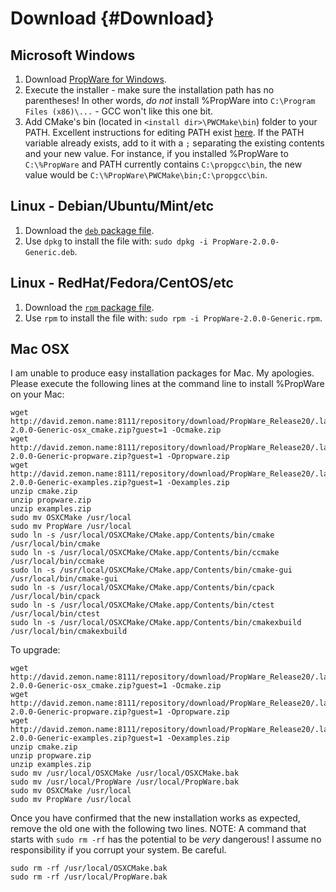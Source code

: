 Download {#Download}
========

Microsoft Windows
-----------------
1. Download [PropWare for Windows][2].
2. Execute the installer - make sure the installation path has no parentheses! In other words, _do not_ install 
   %PropWare into `C:\Program Files (x86)\...` - GCC won't like this one bit.
3. Add CMake's bin (located in `<install dir>\PWCMake\bin`) folder to your PATH. Excellent instructions for editing 
   PATH exist [here][3]. If the PATH variable already exists, add to it with a `;` separating the existing contents 
   and your new value. For instance, if you installed %PropWare to `C:\%PropWare` and PATH currently contains 
   `C:\propgcc\bin`, the new value would be `C:\%PropWare\PWCMake\bin;C:\propgcc\bin`.

Linux - Debian/Ubuntu/Mint/etc
------------------------------
1. Download the [`deb` package file][4].
2. Use `dpkg` to install the file with: `sudo dpkg -i PropWare-2.0.0-Generic.deb`.

Linux - RedHat/Fedora/CentOS/etc
--------------------------------
1. Download the [`rpm` package file][5].
2. Use `rpm` to install the file with: `sudo rpm -i PropWare-2.0.0-Generic.rpm`.

Mac OSX
-------
I am unable to produce easy installation packages for Mac. My apologies. Please execute the following lines at the 
command line to install %PropWare on your Mac:

~~~~~~~~~~~~~~~~~~~~~~~~~~~~~~~~~~~~~~~~~~~~~~~~~~~~~~~~~~~~~~~~~~~~{.sh}
wget http://david.zemon.name:8111/repository/download/PropWare_Release20/.lastSuccessful/PropWare-2.0.0-Generic-osx_cmake.zip?guest=1 -Ocmake.zip
wget http://david.zemon.name:8111/repository/download/PropWare_Release20/.lastSuccessful/PropWare-2.0.0-Generic-propware.zip?guest=1 -Opropware.zip
wget http://david.zemon.name:8111/repository/download/PropWare_Release20/.lastSuccessful/PropWare-2.0.0-Generic-examples.zip?guest=1 -Oexamples.zip
unzip cmake.zip
unzip propware.zip
unzip examples.zip
sudo mv OSXCMake /usr/local
sudo mv PropWare /usr/local
sudo ln -s /usr/local/OSXCMake/CMake.app/Contents/bin/cmake /usr/local/bin/cmake
sudo ln -s /usr/local/OSXCMake/CMake.app/Contents/bin/ccmake /usr/local/bin/ccmake
sudo ln -s /usr/local/OSXCMake/CMake.app/Contents/bin/cmake-gui /usr/local/bin/cmake-gui
sudo ln -s /usr/local/OSXCMake/CMake.app/Contents/bin/cpack /usr/local/bin/cpack
sudo ln -s /usr/local/OSXCMake/CMake.app/Contents/bin/ctest /usr/local/bin/ctest
sudo ln -s /usr/local/OSXCMake/CMake.app/Contents/bin/cmakexbuild /usr/local/bin/cmakexbuild
~~~~~~~~~~~~~~~~~~~~~~~~~~~~~~~~~~~~~~~~~~~~~~~~~~~~~~~~~~~~~~~~~~~~

To upgrade:
~~~~~~~~~~~~~~~~~~~~~~~~~~~~~~~~~~~~~~~~~~~~~~~~~~~~~~~~~~~~~~~~~~~~{.sh}
wget http://david.zemon.name:8111/repository/download/PropWare_Release20/.lastSuccessful/PropWare-2.0.0-Generic-osx_cmake.zip?guest=1 -Ocmake.zip
wget http://david.zemon.name:8111/repository/download/PropWare_Release20/.lastSuccessful/PropWare-2.0.0-Generic-propware.zip?guest=1 -Opropware.zip
wget http://david.zemon.name:8111/repository/download/PropWare_Release20/.lastSuccessful/PropWare-2.0.0-Generic-examples.zip?guest=1 -Oexamples.zip
unzip cmake.zip
unzip propware.zip
unzip examples.zip
sudo mv /usr/local/OSXCMake /usr/local/OSXCMake.bak
sudo mv /usr/local/PropWare /usr/local/PropWare.bak
sudo mv OSXCMake /usr/local
sudo mv PropWare /usr/local
~~~~~~~~~~~~~~~~~~~~~~~~~~~~~~~~~~~~~~~~~~~~~~~~~~~~~~~~~~~~~~~~~~~~

Once you have confirmed that the new installation works as expected, remove the old one with the following two lines.
NOTE: A command that starts with `sudo rm -rf` has the potential to be _very_ dangerous! I assume no responsibility 
if you corrupt your system. Be careful.
~~~~~~~~~~~~~~~~~~~~~~~~~~~~~~~~~~~~~~~~~~~~~~~~~~~~~~~~~~~~~~~~~~~~{.sh}
sudo rm -rf /usr/local/OSXCMake.bak
sudo rm -rf /usr/local/PropWare.bak
~~~~~~~~~~~~~~~~~~~~~~~~~~~~~~~~~~~~~~~~~~~~~~~~~~~~~~~~~~~~~~~~~~~~

[2]: http://david.zemon.name:8111/repository/download/PropWare_Release20/.lastSuccessful/PropWare-2.0.0-Generic.exe?guest=1
[3]: http://www.computerhope.com/issues/ch000549.htm
[4]: http://david.zemon.name:8111/repository/download/PropWare_Release20/.lastSuccessful/PropWare-2.0.0-Generic.deb?guest=1
[5]: http://david.zemon.name:8111/repository/download/PropWare_Release20/.lastSuccessful/PropWare-2.0.0-Generic.rpm?guest=1
